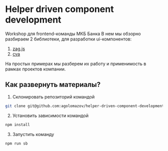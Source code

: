 # Helper driven component development

Workshop для frontend-команды МКБ Банка
В нем мы обзорно разбираем 2 библиотеки, для разработки ui-компонентов:

1. [zag.js](https://zagjs.com/)
1. [cva](https://cva.style/docs)

На простых примерах мы разберем их работу и применимость в рамках проектов компании.

## Как развернуть материалы?

1. Склонировать репозиторий командой

```sh
git clone git@github.com:agolomazov/helper-driven-component-development.git
```

2. Установить зависимости командой

```sh
npm install
```

3. Запустить команду

```sh
npm run sb
```
